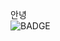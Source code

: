 안녕<br/><img src="https://img.shields.io/badge/Atom-66595C?style=flat-square&logo=Atom&logoColor=white" alt="BADGE"/>